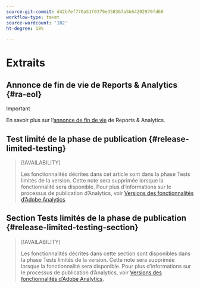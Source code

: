 ```yaml
---
source-git-commit: d42b7ef770a51f0379e358367a5b64202970fd60
workflow-type: tm+mt
source-wordcount: '102'
ht-degree: 18%

---
```

# Extraits

## Annonce de fin de vie de Reports &amp; Analytics {#ra-eol}

>[!IMPORTANT]
>
>En savoir plus sur l’[annonce de fin de vie](https://express.adobe.com/page/6WnF8JK6IRDhf/) de Reports &amp; Analytics.

## Test limité de la phase de publication {#release-limited-testing}

>[!AVAILABILITY]
>
>Les fonctionnalités décrites dans cet article sont dans la phase Tests limités de la version. Cette note sera supprimée lorsque la fonctionnalité sera disponible. Pour plus d’informations sur le processus de publication d’Analytics, voir [Versions des fonctionnalités d’Adobe Analytics](/help/release-notes/releases.md).

## Section Tests limités de la phase de publication {#release-limited-testing-section}

>[!AVAILABILITY]
>
>Les fonctionnalités décrites dans cette section sont disponibles dans la phase Tests limités de la version. Cette note sera supprimée lorsque la fonctionnalité sera disponible. Pour plus d’informations sur le processus de publication d’Analytics, voir [Versions des fonctionnalités d’Adobe Analytics](/help/release-notes/releases.md).